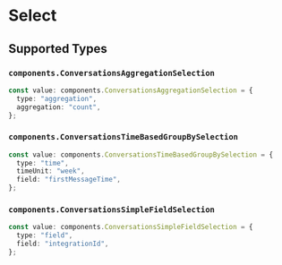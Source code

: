 # Select


## Supported Types

### `components.ConversationsAggregationSelection`

```typescript
const value: components.ConversationsAggregationSelection = {
  type: "aggregation",
  aggregation: "count",
};
```

### `components.ConversationsTimeBasedGroupBySelection`

```typescript
const value: components.ConversationsTimeBasedGroupBySelection = {
  type: "time",
  timeUnit: "week",
  field: "firstMessageTime",
};
```

### `components.ConversationsSimpleFieldSelection`

```typescript
const value: components.ConversationsSimpleFieldSelection = {
  type: "field",
  field: "integrationId",
};
```

